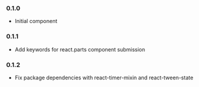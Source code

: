 ### 0.1.0
- Initial component

### 0.1.1
- Add keywords for react.parts component submission

### 0.1.2
- Fix package dependencies with react-timer-mixin and react-tween-state
